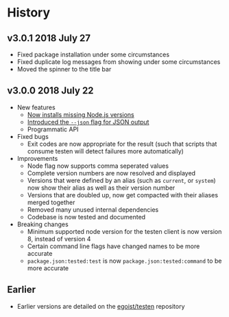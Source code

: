 # History

## v3.0.1 2018 July 27
- Fixed package installation under some circumstances
- Fixed duplicate log messages from showing under some circumstances
- Moved the spinner to the title bar

## v3.0.0 2018 July 22
- New features
    - [Now installs missing Node.js versions](https://github.com/egoist/testen/issues/15)
    - [Introduced the `--json` flag for JSON output](https://github.com/egoist/testen/issues/19)
    - Programmatic API
- Fixed bugs
    - Exit codes are now appropriate for the result (such that scripts that consume testen will detect failures more automatically)
- Improvements
    - Node flag now supports comma seperated values
    - Complete version numbers are now resolved and displayed
    - Versions that were defined by an alias (such as `current`, or `system`) now show their alias as well as their version number
    - Versions that are doubled up, now get compacted with their aliases merged together
    - Removed many unused internal dependencies
    - Codebase is now tested and documented
- Breaking changes
    - Minimum supported node version for the testen client is now version 8, instead of version 4
    - Certain command line flags have changed names to be more accurate
    - `package.json:tested:test` is now `package.json:tested:command` to be more accurate

## Earlier
- Earlier versions are detailed on the [egoist/testen](https://github.com/egoist/testen) repository

